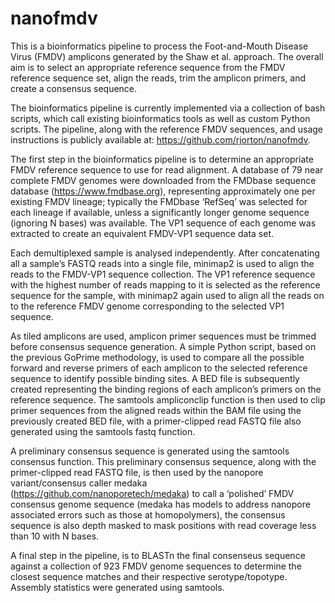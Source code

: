 # nanofmdv
This is a bioinformatics pipeline to process the Foot-and-Mouth Disease Virus (FMDV) amplicons generated by the Shaw et al. approach. The overall aim is to select an appropriate reference sequence from the FMDV reference sequence set, align the reads, trim the amplicon primers, and create a consensus sequence.

The bioinformatics pipeline is currently implemented via a collection of bash scripts, which call existing bioinformatics tools as well as custom Python scripts. The pipeline, along with the reference FMDV sequences, and usage instructions is publicly available at: https://github.com/rjorton/nanofmdv. 

The first step in the bioinformatics pipeline is to determine an appropriate FMDV reference sequence to use for read alignment. A database of 79 near complete FMDV genomes were downloaded from the FMDbase sequence database (https://www.fmdbase.org), representing approximately one per existing FMDV lineage; typically the FMDbase ‘RefSeq’ was selected for each lineage if available, unless a significantly longer genome sequence (ignoring N bases) was available. The VP1 sequence of each genome was extracted to create an equivalent FMDV-VP1 sequence data set.  

Each demultiplexed sample is analysed independently. After concatenating all a sample’s FASTQ reads into a single file, minimap2 is used to align the reads to the FMDV-VP1 sequence collection. The VP1 reference sequence with the highest number of reads mapping to it is selected as the reference sequence for the sample, with minimap2 again used to align all the reads on to the reference FMDV genome corresponding to the selected VP1 sequence. 

As tiled amplicons are used, amplicon primer sequences must be trimmed before consensus sequence generation. A simple Python script, based on the previous GoPrime methodology, is used to compare all the possible forward and reverse primers of each amplicon to the selected reference sequence to identify possible binding sites. A BED file is subsequently created representing the binding regions of each amplicon’s primers on the reference sequence. The samtools  ampliconclip function is then used to clip primer sequences from the aligned reads within the BAM file using the previously created BED file, with a primer-clipped read FASTQ file also generated using the samtools fastq function. 

A preliminary consensus sequence is generated using the samtools consensus function. This preliminary consensus sequence, along with the primer-clipped read FASTQ file, is then used by the nanopore variant/consensus caller medaka (https://github.com/nanoporetech/medaka) to call a ‘polished’ FMDV consensus genome sequence (medaka has models to address nanopore associated errors such as those at homopolymers), the consensus sequence is also depth masked to mask positions with read coverage less than 10 with N bases. 

A final step in the pipeline, is to BLASTn the final consenseus sequence against a collection of 923 FMDV genome sequences to determine the closest sequence matches and their respective serotype/topotype. Assembly statistics were generated using samtools.
